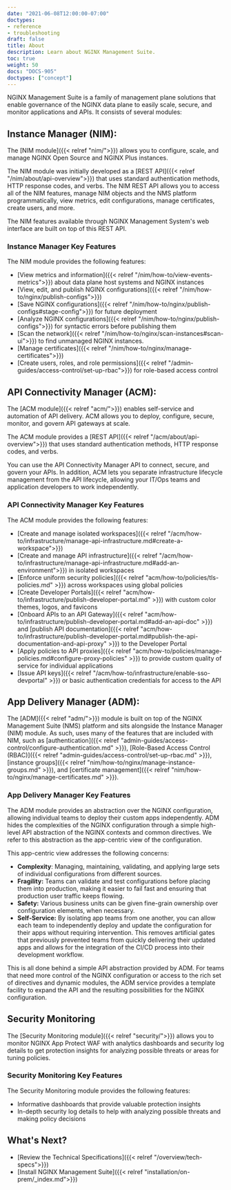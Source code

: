 ```yaml
---
date: "2021-06-08T12:00:00-07:00"
doctypes:
- reference
- troubleshooting
draft: false
title: About
description: Learn about NGINX Management Suite.
toc: true
weight: 50
docs: "DOCS-905"
doctypes: ["concept"]
---
```


NGINX Management Suite is a family of management plane solutions that enable governance of the NGINX data plane to easily scale, secure, and monitor applications and APIs. It consists of several modules:

## Instance Manager (NIM):

The [NIM module]({{< relref "nim/">}}) allows you to configure, scale, and manage NGINX Open Source and NGINX Plus instances. 

The NIM module was initially developed as a [REST API]({{< relref "/nim/about/api-overview">}}) that uses standard authentication methods, HTTP response codes, and verbs. The NIM REST API allows you to access all of the NIM features, manage NIM objects and the NMS platform programmatically, view metrics, edit configurations, manage certificates, create users, and more. 

The NIM features available through NGINX Management System's web interface are built on top of this REST API.

### Instance Manager Key Features

The NIM module provides the following features:

- [View metrics and information]({{< relref "/nim/how-to/view-events-metrics">}}) about data plane host systems and NGINX instances
- [View, edit, and publish NGINX configurations]({{< relref "/nim/how-to/nginx/publish-configs">}})
- [Save NGINX configurations]({{< relref "/nim/how-to/nginx/publish-configs#stage-config">}}) for future deployment
- [Analyze NGINX configurations]({{< relref "/nim/how-to/nginx/publish-configs">}}) for syntactic errors before publishing them
- [Scan the network]({{< relref "/nim/how-to/nginx/scan-instances#scan-ui">}}) to find unmanaged NGINX instances.
- [Manage certificates]({{< relref "/nim/how-to/nginx/manage-certificates">}})
- [Create users, roles, and role permissions]({{< relref "/admin-guides/access-control/set-up-rbac">}}) for role-based access control

## API Connectivity Manager (ACM): 

The [ACM module]({{< relref "acm/">}}) enables self-service and automation of API delivery. ACM allows you to deploy, configure, secure, monitor, and govern API gateways at scale. 

The ACM module provides a [REST API]({{< relref "/acm/about/api-overview">}}) that uses standard authentication methods, HTTP response codes, and verbs.

You can use the API Connectivity Manager API to connect, secure, and govern your APIs. In addition, ACM lets you separate infrastructure lifecycle management from the API lifecycle, allowing your IT/Ops teams and application developers to work independently.

### API Connectivity Manager Key Features

The ACM module provides the following features:

- [Create and manage isolated workspaces]({{< relref "/acm/how-to/infrastructure/manage-api-infrastructure.md#create-a-workspace">}})
- [Create and manage API infrastructure]({{< relref "/acm/how-to/infrastructure/manage-api-infrastructure.md#add-an-environment">}}) in isolated workspaces
- [Enforce uniform security policies]({{< relref "acm/how-to/policies/tls-policies.md" >}}) across workspaces using global policies
- [Create Developer Portals]({{< relref "acm/how-to/infrastructure/publish-developer-portal.md" >}}) with custom color themes, logos, and favicons
- [Onboard APIs to an API Gateway]({{< relref "acm/how-to/infrastructure/publish-developer-portal.md#add-an-api-doc" >}}) and [publish API documentation]({{< relref "acm/how-to/infrastructure/publish-developer-portal.md#publish-the-api-documentation-and-api-proxy" >}}) to the Developer Portal
- [Apply policies to API proxies]({{< relref "acm/how-to/policies/manage-policies.md#configure-proxy-policies" >}}) to provide custom quality of service for individual applications
- [Issue API keys]({{< relref "/acm/how-to/infrastructure/enable-sso-devportal" >}}) or basic authentication credentials for access to the API

## App Delivery Manager (ADM):

The [ADM]({{< relref "adm/">}}) module is built on top of the NGINX Management Suite (NMS) platform and sits alongside the Instance Manager (NIM) module. As such, uses many of the features that are included with NIM, such as [authentication]({{< relref "admin-guides/access-control/configure-authentication.md" >}}), [Role-Based Access Control (RBAC)]({{< relref "admin-guides/access-control/set-up-rbac.md" >}}), [instance groups]({{< relref "nim/how-to/nginx/manage-instance-groups.md" >}}), and [certificate management]({{< relref "nim/how-to/nginx/manage-certificates.md" >}}).

### App Delivery Manager Key Features

The ADM module provides an abstraction over the NGINX configuration, allowing individual teams to deploy their custom apps independently. ADM hides the complexities of the NGINX configuration through a simple high-level API abstraction of the NGINX contexts and common directives. We refer to this abstraction as the app-centric view of the configuration.

This app-centric view addresses the following concerns:

* **Complexity**: Managing, maintaining, validating, and applying large sets of individual configurations from different sources.
* **Fragility:** Teams can validate and test configurations before placing them into production, making it easier to fail fast and ensuring that production user traffic keeps flowing.
* **Safety:** Various business units can be given fine-grain ownership over configuration elements, when necessary.
* **Self-Service:** By isolating app teams from one another, you can allow each team to independently deploy and update the configuration for their apps without requiring intervention. This removes artificial gates that previously prevented teams from quickly delivering their updated apps and allows for the integration of the CI/CD process into their development workflow.

This is all done behind a simple API abstraction provided by ADM. For teams that need more control of the NGINX configuration or access to the rich set of directives and dynamic modules, the ADM service provides a template facility to expand the API and the resulting possibilities for the NGINX configuration.

## Security Monitoring

The [Security Monitoring module]({{< relref "security/">}}) allows you to monitor NGINX App Protect WAF with analytics dashboards and security log details to get protection insights for analyzing possible threats or areas for tuning policies.

### Security Monitoring Key Features

The Security Monitoring module provides the following features:

- Informative dashboards that provide valuable protection insights
- In-depth security log details to help with analyzing possible threats and making policy decisions

## What's Next?

- [Review the Technical Specifications]({{< relref "/overview/tech-specs">}})
- [Install NGINX Management Suite]({{< relref "installation/on-prem/_index.md">}})
